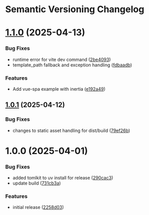 # Semantic Versioning Changelog

# [1.1.0](https://github.com/CoultonF/inertia-flask/compare/v1.0.1...v1.1.0) (2025-04-13)


### Bug Fixes

* runtime error for vite dev command ([2be4093](https://github.com/CoultonF/inertia-flask/commit/2be4093f9805a5df147d5818ae690d44d1e9f564))
* template_path fallback and exception handling ([fdbaadb](https://github.com/CoultonF/inertia-flask/commit/fdbaadbe76406b16fb45d5da964075a95d45f4e6))


### Features

* Add vue-spa example with inertia ([e192a49](https://github.com/CoultonF/inertia-flask/commit/e192a49957d2d5b20f2a8dbff03ee4d6d892efea))

## [1.0.1](https://github.com/CoultonF/inertia-flask/compare/v1.0.0...v1.0.1) (2025-04-12)


### Bug Fixes

* changes to static asset handling for dist/build ([79ef26b](https://github.com/CoultonF/inertia-flask/commit/79ef26bff7da4299443d6c0d90ec07560ecbb29d))

# 1.0.0 (2025-04-01)


### Bug Fixes

* added tomlkit to uv install for release ([290cac3](https://github.com/CoultonF/inertia-flask/commit/290cac3e8d001160ecb030be296b797a4ebfe45a))
* update build ([731cb3a](https://github.com/CoultonF/inertia-flask/commit/731cb3aaf74ba3feb1b6e24022890e01ed7c9544))


### Features

* initial release ([2258d03](https://github.com/CoultonF/inertia-flask/commit/2258d03c63ffc99079ca3e85b537827ba62798b0))
